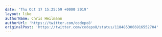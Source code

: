 ```yaml
---
date: 'Thu Oct 17 15:25:59 +0000 2019'
layout: like
authorName: Chris Heilmann
authorUrl: 'https://twitter.com/codepo8'
originalPost: 'https://twitter.com/codepo8/status/1184853066916552704'
---
```

